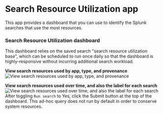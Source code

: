 
# Search Resource Utilization app

This app provides a dashboard that you can use to identify the Splunk searches that use the most resources.

### Search Resource Utilization dashboard

This dashboard relies on the saved search "search resource utilization base", which can be scheduled to run once daily so that the dashboard is highly-responsive without incurring additional search workload.

**View search resources used by app, type, and provenance**
![View search resources used by app, type, and provenance](https://ben-repo-artifacts.s3-us-west-2.amazonaws.com/2020-10-30_13-08-57.png)

**View search resources used over time, and also the label for each search**
![View search resources used over time, and also the label for each search](https://ben-repo-artifacts.s3-us-west-2.amazonaws.com/2020-10-30_13-11-27.png)
After toggling `Run search` to Yes, click the Submit button at the top of the dashboard. This ad-hoc query does not run by default in order to conserve system resources.

